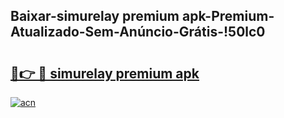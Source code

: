 
## Baixar-simurelay premium apk-Premium-Atualizado-Sem-Anúncio-Grátis-!50lc0

# <h2><a href="https://andorid.site?title=simurelay_premium_apk&ref=27">🔗👉 🔴 simurelay premium apk</a></h2>

[![acn](https://github.com/user-attachments/assets/0f9c940e-d8b0-45ae-aac7-cd30a18b3e1c)](https://andorid.site?title=simurelay_premium_apk&ref=27)

